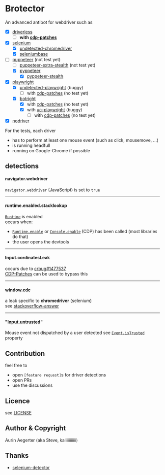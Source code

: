# Brotector


An advanced antibot for webdriver such as 
- [x] [driverless](https://github.com/kaliiiiiiiiii/Selenium-Driverless)
  - [ ] **with [cdp-patches](https://github.com/Kaliiiiiiiiii-Vinyzu/CDP-Patches)**
- [x] [selenium](https://github.com/SeleniumHQ/selenium/tree/trunk/py#selenium-client-driver)
  - [x] [undetected-chromedriver](https://github.com/ultrafunkamsterdam/undetected-chromedriver)
  - [x] [seleniumbase](https://github.com/seleniumbase/SeleniumBase)
- [ ] [puppeteer](https://github.com/puppeteer/puppeteer) (not test yet)
  - [ ] [puppeteer-extra-stealth](https://github.com/berstend/puppeteer-extra/tree/master/packages/puppeteer-extra-plugin-stealth#puppeteer-extra-plugin-stealth---) (not test yet)
  - [x] [pyppeteer](https://github.com/pyppeteer/pyppeteer)
    - [x] [pyppeteer-stealth](https://github.com/MeiK2333/pyppeteer_stealth)
- [x] [playwright](https://github.com/microsoft/playwright-python)
  - [x] [undetected-playwright](https://github.com/kaliiiiiiiiii/undetected-playwright-python) (buggy)
    - [ ] with [cdp-patches](https://github.com/Kaliiiiiiiiii-Vinyzu/CDP-Patches) (no test yet)
  - [x] [botright](https://github.com/Vinyzu/Botright)
    - [x] with [cdp-patches](https://github.com/Kaliiiiiiiiii-Vinyzu/CDP-Patches) (no test yet)
    - [x] with [uc-playwright](https://github.com/kaliiiiiiiiii/undetected-playwright-python) (buggy)
      - [ ] with [cdp-patches](https://github.com/Kaliiiiiiiiii-Vinyzu/CDP-Patches) (no test yet)
- [x] [nodriver](https://github.com/ultrafunkamsterdam/nodriver)

For the tests, each driver
- has to perform at least one mouse event (such as click, mousemove, ...)
- is running headfull
- running on Google-Chrome if possible


## detections

#### navigator.webdriver

`navigator.webdriver` (JavaScript) is set to `true`

-----
#### runtime.enabled.stacklookup

[`Runtime`](https://chromedevtools.github.io/devtools-protocol/tot/Runtime) is enabled \
occurs when:
  - [`Runtime.enable`](https://chromedevtools.github.io/devtools-protocol/tot/Runtime/#method-enable) or [`Console.enable`](https://chromedevtools.github.io/devtools-protocol/tot/Console/#method-enable) (CDP) has been called (most libraries do that)
  - the user opens the devtools

-----
#### Input.cordinatesLeak
occurs due to [crbug#1477537](https://bugs.chromium.org/p/chromium/issues/detail?id=1477537) \
[CDP-Patches](https://github.com/Kaliiiiiiiiii-Vinyzu/CDP-Patches) can be used to bypass this

-----
#### window.cdc
a leak specific to **chromedriver** (selenium) \
see [stackoverflow-answer](https://stackoverflow.com/a/75776883/20443541)

----
#### "Input.untrusted"
Mouse event not dispatched by a user detected
see [`Event.isTrusted`](https://developer.mozilla.org/en-US/docs/Web/API/Event/isTrusted) property

## Contribution
feel free to
- open `[feature request]`s for driver detections
- open PRs
- use the discussions

## Licence
see [LICENSE](https://github.com/kaliiiiiiiiii/brotector/blob/master/LICENSE)

## Author & Copyright

Aurin Aegerter (aka Steve, kaliiiiiiiiii)

## Thanks
- [selenium-detector](https://github.com/HMaker/HMaker.github.io/tree/master/selenium-detector)
